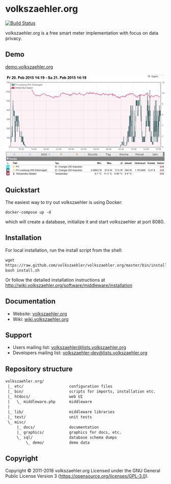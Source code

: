 # volkszaehler.org

[![Build Status](https://travis-ci.org/volkszaehler/volkszaehler.org.svg?branch=master)](https://travis-ci.org/volkszaehler/volkszaehler.org)

volkszaehler.org is a free smart meter implementation with focus on data privacy.


## Demo

[demo.volkszaehler.org](https://demo.volkszaehler.org)

![Screenshot](misc/docs/screenshot.png?raw=true)


## Quickstart

The easiest way to try out volkszaehler is using Docker:

    docker-compose up -d

which will create a database, initialize it and start volkszaehler at port 8080.

## Installation

For local installation, run the install script from the shell:

    wget https://raw.github.com/volkszaehler/volkszaehler.org/master/bin/install.sh
    bash install.sh

Or follow the detailed installation instructions at http://wiki.volkszaehler.org/software/middleware/installation


## Documentation

* Website: [volkszaehler.org](http://volkszaehler.org)
* Wiki: [wiki.volkszaehler.org](http://wiki.volkszaehler.org)


## Support

* Users mailing list: volkszaehler@lists.volkszaehler.org
* Developers mailing list: volkszaehler-dev@lists.volkszaehler.org


## Repository structure

    volkszaehler.org/
     |_ etc/                    configuration files
     |_ bin/                    scripts for imports, installation etc.
     |_ htdocs/                 web UI
     |   \_ middleware.php      middleware
     |
     |_ lib/                    middleware libraries
     |_ test/                   unit tests
     \_ misc/
         |_ docs/               documentation
         |_ graphics/           graphics for docs, etc.
         \_ sql/                database schema dumps
             \_ demo/           demo data


## Copyright

Copyright © 2011-2018 volkszaehler.org
Licensed under the GNU General Public License Version 3 (https://opensource.org/licenses/GPL-3.0).
